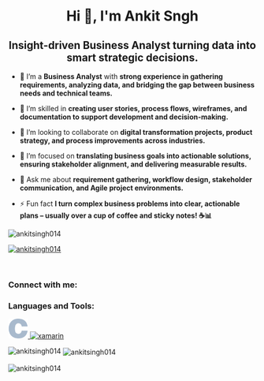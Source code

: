 <h1 align="center">Hi 👋, I'm Ankit Sngh</h1>
<h2 align="center">Insight-driven Business Analyst turning data into smart strategic decisions.</h2>

- 🔭 I’m a **Business Analyst** with **strong experience in gathering requirements, analyzing data, and bridging the gap between business needs and technical teams.**

- 🌱 I’m skilled in **creating user stories, process flows, wireframes, and documentation to support development and decision-making.**

- 👯 I’m looking to collaborate on **digital transformation projects, product strategy, and process improvements across industries.**

- 🤝 I’m focused on **translating business goals into actionable solutions, ensuring stakeholder alignment, and delivering measurable results.**

- 💬 Ask me about **requirement gathering, workflow design, stakeholder communication, and Agile project environments.**

- ⚡ Fun fact **I turn complex business problems into clear, actionable plans – usually over a cup of coffee and sticky notes! ☕📊**

<p align="left"> <img src="https://komarev.com/ghpvc/?username=ankitsingh014&label=Profile%20views&color=0e75b6&style=flat" alt="ankitsingh014" /> </p>

<p align="left"> <a href="https://github.com/ryo-ma/github-profile-trophy"><img src="https://github-profile-trophy.vercel.app/?username=ankitsingh014" alt="ankitsingh014" /></a> </p>

<p align="left"> <a href="https://twitter.com/" target="blank"><img src="https://img.shields.io/twitter/follow/?logo=twitter&style=for-the-badge" alt="" /></a> </p>

<h3 align="left">Connect with me:</h3>
<p align="left">
</p>

<h3 align="left">Languages and Tools:</h3>
<p align="left"> <a href="https://www.cprogramming.com/" target="_blank" rel="noreferrer"> <img src="https://raw.githubusercontent.com/devicons/devicon/master/icons/c/c-original.svg" alt="c" width="40" height="40"/> </a> <a href="https://dotnet.microsoft.com/apps/xamarin" target="_blank" rel="noreferrer"> <img src="https://raw.githubusercontent.com/detain/svg-logos/780f25886640cef088af994181646db2f6b1a3f8/svg/xamarin.svg" alt="xamarin" width="40" height="40"/> </a> </p>

<p><img align="left" src="https://github-readme-stats.vercel.app/api/top-langs?username=ankitsingh014&show_icons=true&locale=en&layout=compact" alt="ankitsingh014" /></p>

<p>&nbsp;<img align="center" src="https://github-readme-stats.vercel.app/api?username=ankitsingh014&show_icons=true&locale=en" alt="ankitsingh014" /></p>

<p><img align="center" src="https://github-readme-streak-stats.herokuapp.com/?user=ankitsingh014&" alt="ankitsingh014" /></p>
